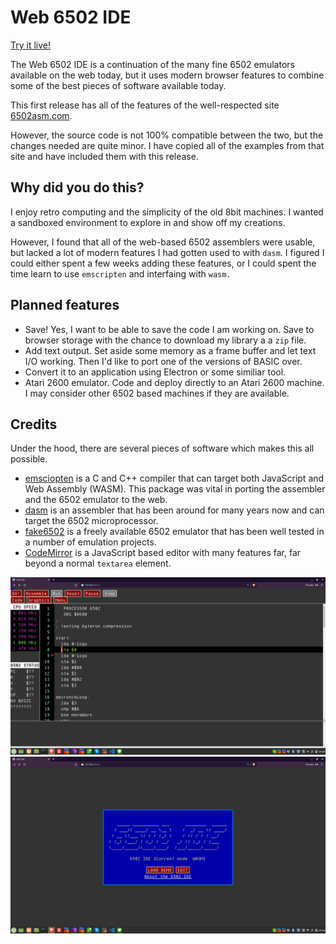 # Web 6502 IDE

[Try it live!](https://jeremyjstarcher.github.io/Web_6502_IDE/)

The Web 6502 IDE is a continuation of the many fine 6502 emulators
available on the web today, but it uses modern browser features to
combine some of the best pieces of software available today.

This first release has all of the features of the well-respected
site [6502asm.com](http://6502asm.com).

However, the source code is not 100% compatible between the two,
but the changes needed are quite minor.  I have copied all of the
examples from that site and have included them with this release.

## Why did you do this?

I enjoy retro computing and the simplicity of the old 8bit machines.
I wanted a sandboxed environment to explore in and show off my
creations.

However, I found that all of the web-based 6502 assemblers were 
usable, but lacked a lot of modern features I had gotten used to
with  `dasm`.  I figured I could either spent a few weeks adding
these features, or I could spent the time learn to use `emscripten`
and interfaing with `wasm.`

## Planned features

* Save!  Yes, I want to be able to save the code I am working on. Save to browser storage with the chance to download my library a a `zip` file.
* Add text output.  Set aside some memory as a frame buffer and let text I/O working.  Then I'd like to port one of the versions of BASIC over.
* Convert it to an application using Electron or some similiar tool.
* Atari 2600 emulator.  Code and deploy directly to an Atari 2600 machine.  I may consider other 6502 based machines if they are available.

## Credits

Under the hood, there are several pieces of software which makes 
this all possible.

* [emsciopten](https://emscripten.org/) is a C and C++ compiler that can target both JavaScript and Web Assembly (WASM).  This package was vital in porting the assembler and the 6502 emulator to the web.
* [dasm](https://dasm-assembler.github.io/) is an assembler that has been around for many years now and can target the 6502 microprocessor.
* [fake6502](https://dasm-assembler.github.io/) is a freely available 6502 emulator that has been well tested in a number of emulation projects.
* [CodeMirror](https://codemirror.net/) is a JavaScript based editor with many features far, far beyond a normal `textarea` element.



![Edit Screen](docs/screenshots/6502IDEEdit.png)
![Edit Screen](docs/screenshots/6502IDEMain.png)

